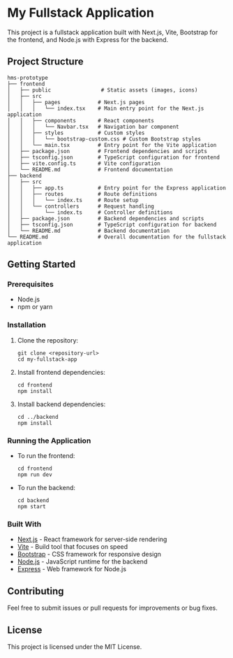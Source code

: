 # My Fullstack Application

This project is a fullstack application built with Next.js, Vite, Bootstrap for the frontend, and Node.js with Express for the backend.

## Project Structure

```
hms-prototype
├── frontend
│   ├── public                # Static assets (images, icons)
│   ├── src
│   │   ├── pages            # Next.js pages
│   │   │   └── index.tsx    # Main entry point for the Next.js application
│   │   ├── components       # React components
│   │   │   └── Navbar.tsx   # Navigation bar component
│   │   ├── styles           # Custom styles
│   │   │   └── bootstrap-custom.css # Custom Bootstrap styles
│   │   └── main.tsx         # Entry point for the Vite application
│   ├── package.json         # Frontend dependencies and scripts
│   ├── tsconfig.json        # TypeScript configuration for frontend
│   ├── vite.config.ts       # Vite configuration
│   └── README.md            # Frontend documentation
├── backend
│   ├── src
│   │   ├── app.ts           # Entry point for the Express application
│   │   ├── routes           # Route definitions
│   │   │   └── index.ts     # Route setup
│   │   └── controllers      # Request handling
│   │       └── index.ts     # Controller definitions
│   ├── package.json         # Backend dependencies and scripts
│   ├── tsconfig.json        # TypeScript configuration for backend
│   └── README.md            # Backend documentation
└── README.md                # Overall documentation for the fullstack application
```

## Getting Started

### Prerequisites

- Node.js
- npm or yarn

### Installation

1. Clone the repository:
   ```
   git clone <repository-url>
   cd my-fullstack-app
   ```

2. Install frontend dependencies:
   ```
   cd frontend
   npm install
   ```

3. Install backend dependencies:
   ```
   cd ../backend
   npm install
   ```

### Running the Application

- To run the frontend:
  ```
  cd frontend
  npm run dev
  ```

- To run the backend:
  ```
  cd backend
  npm start
  ```

### Built With

- [Next.js](https://nextjs.org/) - React framework for server-side rendering
- [Vite](https://vitejs.dev/) - Build tool that focuses on speed
- [Bootstrap](https://getbootstrap.com/) - CSS framework for responsive design
- [Node.js](https://nodejs.org/) - JavaScript runtime for the backend
- [Express](https://expressjs.com/) - Web framework for Node.js

## Contributing

Feel free to submit issues or pull requests for improvements or bug fixes. 

## License

This project is licensed under the MIT License.
